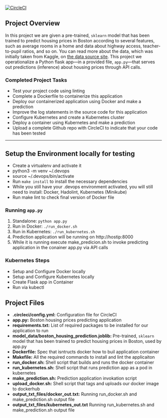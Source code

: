 [![CircleCI](https://circleci.com/gh/ig21/project-ml-microservice-kubernetes.svg?style=svg)](https://circleci.com/gh/ig21/project-ml-microservice-kubernetes)


## Project Overview


In this project we are given a pre-trained, `sklearn` model that has been trained to predict housing prices in Boston according to several features, such as average rooms in a home and data about highway access, teacher-to-pupil ratios, and so on. You can read more about the data, which was initially taken from Kaggle, on [the data source site](https://www.kaggle.com/c/boston-housing). This project we operationalize a Python flask app—in a provided file, `app.py`—that serves out predictions (inference) about housing prices through API calls.

### Completed Project Tasks

* Test your project code using linting
* Complete a Dockerfile to containerize this application
* Deploy our containerized application using Docker and make a prediction
* Improve the log statements in the source code for this application
* Configure Kubernetes and create a Kubernetes cluster
* Deploy a container using Kubernetes and make a prediction
* Upload a complete Github repo with CircleCI to indicate that your code has been tested


---

## Setup the Environment locally for testing

* Create a virtualenv and activate it
* python3 -m venv ~/.devops
* source ~/.devops/bin/activate
* Run `make install` to install the necessary dependencies
* While you still have your .devops environment activated, you will still need to install: Docker, Hadolint, Kubernetes (Minikube)
* Run make lint to check final version of Docker file

### Running `app.py`

1. Standalone:  `python app.py`
2. Run in Docker:  `./run_docker.sh`
3. Run in Kubernetes:  `./run_kubernetes.sh`
4. Prediction application will be running on http://hostip:8000
5. While it is running execute make_predicion.sh to invoke predicting application in the conainer app.py via API calls

### Kubernetes Steps

* Setup and Configure Docker locally
* Setup and Configure Kubernetes locally
* Create Flask app in Container
* Run via kubectl

## Project Files

* __.circleci/config.yml:__ Configuration file for CircleCI
* __app.py:__ Boston housing prices predicting application 
* __requirements.txt:__ List of required packages to be installed for our application to run
* __model_data/boston_housing_prediction.joblib:__ Pre-trained, `sklearn` model that has been trained to predict housing prices in Boston, used by app.py
* __Dockerfile:__ Spec that isntructs docker how to buil application container
* __Makefile:__ All the required commands to install and lint the applicaiton
* __run_docker.sh:__ Shell script that builds and runs the docker container
* __run_kubernetes.sh:__ Shell script that runs prediction app as a pod in kubernetes
* __make_prediction.sh:__ Prediction application invokation script 
* __upload_docker.sh:__ Shell script that tags and uploads our docker image to dockerhub
* __output_txt_files/docker_out.txt:__ Running run_docker.sh and make_prediction.sh output file 
* __output_txt_files/kubernetes_out.txt__ Running run_kubernetes.sh and make_prediction.sh output file

